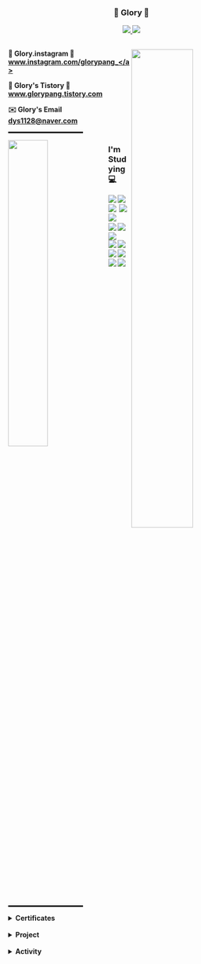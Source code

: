 

<h3 align="center"><b>🐢 Glory 🐰 <br> </b></h3>
<p align="center"> 
  <a href="https://hits.seeyoufarm.com">
    <img src="https://hits.seeyoufarm.com/api/count/incr/badge.svg?url=https%3A%2F%2Fgithub.com%2Fdys1128%2Fdys1128&count_bg=%23333131&title_bg=%23333131&icon=github.svg&icon_color=%23E7E7E7&title=GitHub&edge_flat=false"/>
  </a>
  <a href="https://solved.ac/dys1128">
    <img src="http://mazassumnida.wtf/api/mini/generate_badge?boj=dys1128" />
  </a>
</p>

##

<p > <img align="right" src="https://github-readme-stats.vercel.app/api?username=dys1128&show_icons=true&theme=graywhite"  width="50%"/>
</p>






 <b>🎈 Glory.instagram 🎈 <b> <br>
  <a href="https://www.instagram.com/glorypang_/">www.instagram.com/glorypang_</a><br>

  <b>🎈 Glory's Tistory 🎈 <b> <br>
  <a href="https://glorypang.tistory.com/">www.glorypang.tistory.com</a>

  <b> ✉️ Glory's Email  <b> <br>
  <a>dys1128@naver.com</a>

<hr style="width: 30%; border: 1px solid black; margin-left: 0;">

<p>
  <img align="left" src="https://github-readme-stats.vercel.app/api/top-langs?username=dys1128&layout=compact&langs_count=8&theme=transparent&bg_color=30,7F7FD5,86A8E7,91EAE4&title_color=FFFFFF&text_color=FFFFFF" width="40%" />
</p>

<h3 align="left"><b>I'm Studying 💻 </b></h3>



<p align="left">
<img  src="https://img.shields.io/badge/React-20232a.svg?style=plastic&logo=react&logoColor=61DAFB" />
  <img src="https://img.shields.io/badge/Redux-593D88.svg?style=plastic&logo=redux&logoColor=white" />&nbsp
  <img src="https://img.shields.io/badge/html5-E34F26.svg?style=plastic&logo=html5&logoColor=white" />&nbsp
  <img src="https://img.shields.io/badge/css3-1572B6.svg?style=plastic&logo=css3&logoColor=white" />&nbsp
  <img src="https://img.shields.io/badge/JavaScript-F7DF1E.svg?style=plastic&logo=javascript&logoColor=black" />&nbsp
  <br>
  <img src="https://img.shields.io/badge/c++-%2300599C.svg?style=plastic&logo=c%2B%2B&logoColor=white">
  <img src="https://img.shields.io/badge/Python-3670A0?style=plastic&logo=python&logoColor=ffdd54" />
  <img src="https://img.shields.io/badge/MySQL-4479A1.svg?style=plastic&logo=mysql&logoColor=white" />
  <br>
  <img src="https://img.shields.io/badge/OpenCV-5C3EE8.svg?style=plastic&logo=opencv&logoColor=white" />
  <img src="https://img.shields.io/badge/Numpy-4d77cf.svg?style=plastic&logo=numpy&logoColor=white" />
  <br>
  <img src="https://img.shields.io/badge/Git-F05033.svg?style=plastic&logo=git&logoColor=white" />
  <img src="https://img.shields.io/badge/GitHub-181717.svg?style=plastic&logo=github&logoColor=white" />
  <img src="https://img.shields.io/badge/Notion-F3F3F3.svg?style=plastic&logo=notion&logoColor=black" />
  <img src="https://img.shields.io/badge/VS Code-0078d7.svg?style=plastic&logo=visual-studio-code&logoColor=white" />
</p>

<br>

<hr style="width: 30%; border: 1px solid black; margin-left: 0;">

<details>
<summary><b>Certificates</b></summary>

<ul>
  <li> 2024.09 <b>SQL 개발자(SQLD)</b> - 한국데이터산업진흥원 </li>
  <li> 2024.12 <b>네트워크관리사2급</b> - 한국정보통신자격협회 </li>
  <li> 2024.12 <b>정보처리기사</b> - 한국산업인력공단 </li>
</ul>


</details>

<br>


<details>
<summary><b>Project</b></summary>

  
|출시|프로젝트|소개|바로가기|
|:-----------------:|:-------------------------------|:----|:---:|
| 2024.12 | 🗺 교내 최단거리 찾기 | 교내 건물들 간 최단 거리 비교 알고리즘|  |
| 2024.08 | 🚗 타이어 결함 분석| 타이어 결함 찾기 |  |
| 2024.06 | 🏝 여행지 추천 사이트  | 혼행자들을 위한 여행지 추천 |  |


</details>

<br>

<details>
<summary><b>Activity</b></summary>
  
|기간|활동|기수|
|:-----------------:|-------------------------------:|:----|
| 2025.02 ~         | 교내 과 동창회장                | 1기 |
| 2024.01 ~ 2024.12 | 교내 모빌리티동아리 크누 모빌리티| 2기  |
| 2023.09 ~ 2024.07 | 교내 국제외교동아리 UNSA        | 1기  |
| 2023.01 ~ 2023.12 | 교내 과학생회 기획부장          | 12기 |
| 2022.01 ~ 2022.12 | 교내 과학생회 복협부장          | 11기 |
| 2019.01 ~ 2019.12 | 교내 과학생회 기획차장          | 8기  |


</details>













